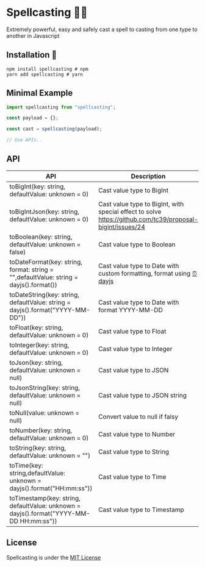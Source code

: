 # Spellcasting 🧙‍♂️

Extremely powerful, easy and safely cast a spell to casting from one type to another in Javascript

## Installation 🌟

```
npm install spellcasting # npm
yarn add spellcasting # yarn
```

## Minimal Example

```js
import spellcasting from "spellcasting";

const payload = {};

const cast = spellcasting(payload);

// Use APIs..
```

## API

| API                                                                                     | Description                                                                                               |
| --------------------------------------------------------------------------------------- | --------------------------------------------------------------------------------------------------------- |
| toBigInt(key: string, defaultValue: unknown = 0)                                        | Cast value type to BigInt                                                                                 |
| toBigIntJson(key: string, defaultValue: unknown = 0)                                    | Cast value type to BigInt, with special effect to solve https://github.com/tc39/proposal-bigint/issues/24 |
| toBoolean(key: string, defaultValue: unknown = false)                                   | Cast value type to Boolean                                                                                |
| toDateFormat(key: string, format: string = "",defaultValue: string = dayjs().format())  | Cast value type to Date with custom formatting, format using [⏰ dayjs](https://github.com/iamkun/dayjs)  |
| toDateString(key: string, defaultValue: string = dayjs().format("YYYY-MM-DD"))          | Cast value type to Date with format YYYY-MM-DD                                                            |
| toFloat(key: string, defaultValue: unknown = 0)                                         | Cast value type to Float                                                                                  |
| toInteger(key: string, defaultValue: unknown = 0)                                       | Cast value type to Integer                                                                                |
| toJson(key: string, defaultValue: unknown = null)                                       | Cast value type to JSON                                                                                   |
| toJsonString(key: string, defaultValue: unknown = null)                                 | Cast value type to JSON string                                                                            |
| toNull(value: unknown = null)                                                           | Convert value to null if falsy                                                                            |
| toNumber(key: string, defaultValue: unknown = 0)                                        | Cast value type to Number                                                                                 |
| toString(key: string, defaultValue: unknown = "")                                       | Cast value type to String                                                                                 |
| toTime(key: string,defaultValue: unknown = dayjs().format("HH:mm:ss"))                  | Cast value type to Time                                                                                   |
| toTimestamp(key: string, defaultValue: unknown = dayjs().format("YYYY-MM-DD HH:mm:ss")) | Cast value type to Timestamp                                                                              |

## License

Spellcasting is under the [MIT License](./LICENSE)
